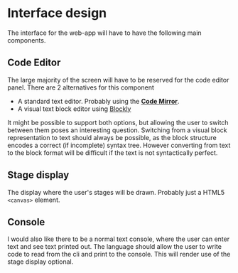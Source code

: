 # Interface design

The interface for the web-app will have to have the following main components.

## Code Editor

The large majority of the screen will have to be reserved for the code editor panel. There are 2 alternatives for this component

- A standard text editor. Probably using the [**Code Mirror**](https://codemirror.net).
- A visual text block editor using [Blockly](https://developers.google.com/blockly)

It might be possible to support both options, but allowing the user to switch between them poses an interesting question. Switching from a visual block representation to text should always be possible, as the block structure encodes a correct (if incomplete) syntax tree. However converting from text to the block format will be difficult if the text is not syntactically perfect.

## Stage display

The display where the user's stages will be drawn. Probably just a HTML5 `<canvas>` element.

## Console

I would also like there to be a normal text console, where the user can enter text and see text printed out. The language should allow the user to write code to read from the cli and print to the console. This will render use of the stage display optional.
